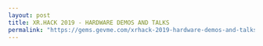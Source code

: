 ```yaml
---
layout: post
title: XR.HACK 2019 - HARDWARE DEMOS AND TALKS
permalink: "https://gems.gevme.com/xrhack-2019-hardware-demos-and-talks-52666963"
---
```


